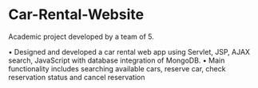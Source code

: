 # Car-Rental-Website
Academic project developed by a team of 5.

•	Designed and developed a car rental web app using Servlet, JSP, AJAX search, JavaScript with database integration of MongoDB. 
•	Main functionality includes searching available cars, reserve car, check reservation status and cancel reservation
